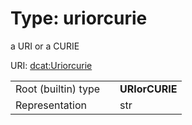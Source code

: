 
# Type: uriorcurie

a URI or a CURIE

URI: [dcat:Uriorcurie](http://www.w3.org/ns/dcat#Uriorcurie)

|  |  |  |
| --- | --- | --- |
| Root (builtin) type | | **URIorCURIE** |
| Representation | | str |

